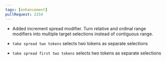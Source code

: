 ```yaml
---
tags: [enhancement]
pullRequest: 2254
---
```


- Added increment spread modifier. Turn relative and ordinal range modifiers into multiple target selections instead of contiguous range.

- `take spread two tokens` selects two tokens as separate selections
- `take spread first two tokens` selects two tokens as separate selections
